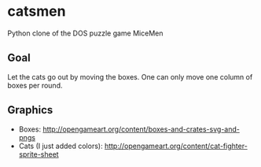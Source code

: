 # catsmen
Python clone of the DOS puzzle game MiceMen
## Goal
Let the cats go out by moving the boxes. One can only move one column of boxes per round.

## Graphics
* Boxes: http://opengameart.org/content/boxes-and-crates-svg-and-pngs
* Cats (I just added colors): http://opengameart.org/content/cat-fighter-sprite-sheet
